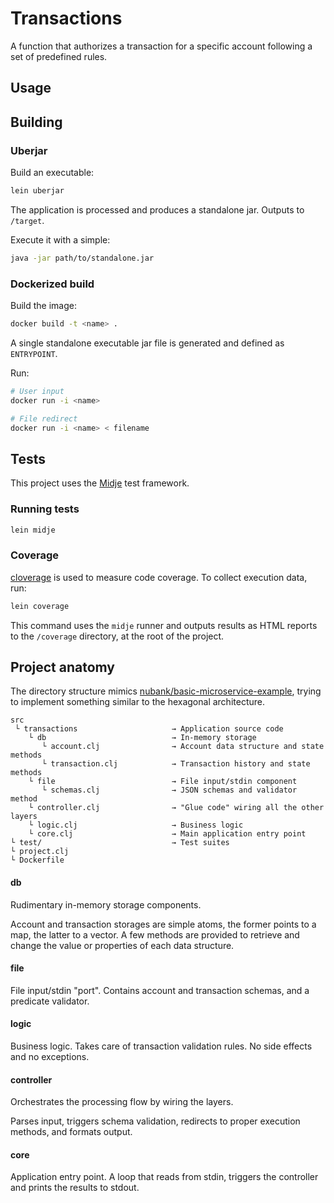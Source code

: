 # Transactions

A function that authorizes a transaction for a specific account
following a set of predefined rules.

## Usage



## Building

### Uberjar

Build an executable:

```bash
lein uberjar
```

The application is processed and produces a standalone jar. Outputs to `/target`.

Execute it with a simple:

```bash
java -jar path/to/standalone.jar
```

### Dockerized build

Build the image:

```bash
docker build -t <name> .
```

A single standalone executable jar file is generated and defined as `ENTRYPOINT`.

Run:

```bash
# User input
docker run -i <name>

# File redirect
docker run -i <name> < filename
```

## Tests

This project uses the [Midje](https://github.com/marick/Midje) test framework.

### Running tests

```bash
lein midje
```

### Coverage

[cloverage](https://github.com/cloverage/cloverage) is used to measure code coverage. To collect execution data, run:

```bash
lein coverage
```

This command uses the `midje` runner and outputs results as HTML reports to the `/coverage` directory, at the root of the project.


## Project anatomy

The directory structure mimics [nubank/basic-microservice-example](https://github.com/nubank/basic-microservice-example), trying to implement something similar to the hexagonal architecture.

```
src
 └ transactions                     → Application source code
    └ db                            → In-memory storage
       └ account.clj                → Account data structure and state methods
       └ transaction.clj            → Transaction history and state methods
    └ file                          → File input/stdin component
       └ schemas.clj                → JSON schemas and validator method
    └ controller.clj                → "Glue code" wiring all the other layers
    └ logic.clj                     → Business logic
    └ core.clj                      → Main application entry point
└ test/                             → Test suites
└ project.clj
└ Dockerfile
```

#### db

Rudimentary in-memory storage components.

Account and transaction storages are simple atoms, the former points to a map, the latter to a vector. A few methods are provided to retrieve and change the value or properties of each data structure.

#### file

File input/stdin "port". Contains account and transaction schemas, and a predicate validator.

#### logic

Business logic. Takes care of transaction validation rules.
No side effects and no exceptions.

#### controller

Orchestrates the processing flow by wiring the layers.

Parses input, triggers schema validation, redirects to proper execution methods, and formats output.

#### core

Application entry point. A loop that reads from stdin, triggers the controller and prints the results to stdout.
